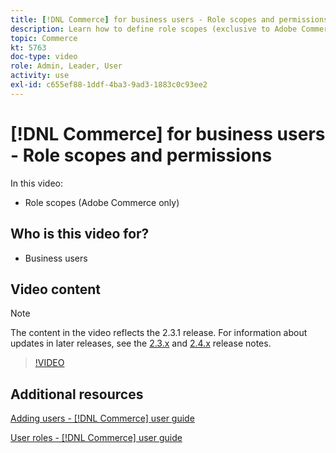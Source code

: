 ```yaml
---
title: [!DNL Commerce] for business users - Role scopes and permissions
description: Learn how to define role scopes (exclusive to Adobe Commerce) and the associated permissions by site or store.
topic: Commerce
kt: 5763
doc-type: video
role: Admin, Leader, User
activity: use
exl-id: c655ef88-1ddf-4ba3-9ad3-1883c0c93ee2
---
```

# [!DNL Commerce] for business users - Role scopes and permissions

In this video:

- Role scopes (Adobe Commerce only)

## Who is this video for?

- Business users

## Video content

>[!NOTE]
>
>The content in the video reflects the 2.3.1 release. For information about updates in later releases, see the [ 2.3.x](https://devdocs.magento.com/guides/v2.3/release-notes/bk-release-notes.html) and [2.4.x](https://devdocs.magento.com/guides/v2.4/release-notes/bk-release-notes.html) release notes.

>[!VIDEO](https://video.tv.adobe.com/v/35948?quality=12&learn=on)

## Additional resources

[Adding users - [!DNL Commerce] user guide](https://docs.magento.com/user-guide/system/permissions-users-all.html)

[User roles - [!DNL Commerce] user guide](https://docs.magento.com/user-guide/system/permissions-user-roles.html)
